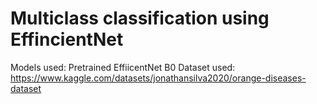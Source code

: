 # Multiclass classification using EffincientNet

Models used: Pretrained EffiicentNet B0
Dataset used: https://www.kaggle.com/datasets/jonathansilva2020/orange-diseases-dataset

